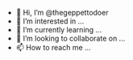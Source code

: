 - 👋 Hi, I’m @thegeppettodoer
- 👀 I’m interested in ...
- 🌱 I’m currently learning ...
- 💞️ I’m looking to collaborate on ...
- 📫 How to reach me ...

<!---
thegeppettodoer/thegeppettodoer is a ✨ special ✨ repository because its `README.md` (this file) appears on your GitHub profile.
You can click the Preview link to take a look at your changes.
--->
